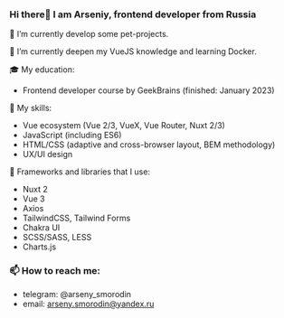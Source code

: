 ### Hi there👋 I am Arseniy, frontend developer from Russia 


🔭 I’m currently develop some pet-projects.  

🌱 I’m currently deepen my VueJS knowledge and learning Docker. 

🎓 My education:
- Frontend developer course by GeekBrains (finished: January 2023)

💪 My skills:
- Vue ecosystem (Vue 2/3, VueX, Vue Router, Nuxt 2/3)
- JavaScript (including ES6)
- HTML/CSS (adaptive and cross-browser layout, BEM methodology)
- UX/UI design

🧩 Frameworks and libraries that I use:
- Nuxt 2
- Vue 3
- Axios
- TailwindCSS, Tailwind Forms
- Chakra UI
- SCSS/SASS, LESS
- Charts.js

### 📫 How to reach me: 
- telegram: @arseny_smorodin
- email: arseny.smorodin@yandex.ru
